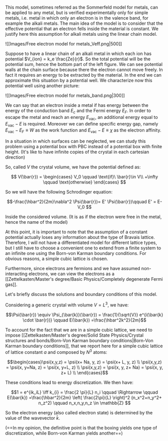 This model, sometimes referred as the Sommerfeld model for metals, can be applied to any metal, but is verified experimentally only for simple metals, i.e. metal in which only an electron is in the valence band, for example the alkali metals. 
The main idea of the model is to consider that the effective potential that an electron fells inside the material is constant.
We justify here this assumption for alkali metals using the linear chain model.

![[Images/Free electron model for metals_Veff.png|500]]

Suppose to have a linear chain of an alkali metal in which each ion has potential $V_{ion} = k_e \frac{Ze}{r}$. So the total potential will be the potential sum, hence the bottom part of the left figure. We can see potential walls at the chain surface because there the electron cannot move freely. In fact it requires an energy to be extracted by the material.
In the end we can approximate this situation by a potential well. We characterize now this potential well using another picture:

![[Images/Free electron model for metals_band.png|300]]

We can say that an electron inside a metal if has energy between the energy of the conduction band $E_c$  and the Fermi energy $E_F$. In order to escape the metal and reach an energy $E_{\text{vac}}$, an additional energy equal to $E_{\text{vac}}-E$ is required. Moreover we can define specific energy gap, namely $E_{\text{vac}}-E_F \equiv W$ as the work function and $E_{\text{vac}}-E\equiv \chi$ as the electron affinity.

In a situation in which surfaces can be neglected, we can study this problem using a potential box with PBC instead of a potential box with finite height. (It's like to have infinite copies of the crystal in each cartesian direction)

So, called $V$ the crystal volume, we have the potential defined as:

$$ V(\bar{r}) = 
\begin{cases}
V_0 \qquad \text{if}\ \bar{r}\in V\\
+\infty \qquad \text{otherwise}
\end{cases} $$

So we will have the following Schrodinger equation:

$$-\frac{\hbar^2}{2m}\nabla^2  \Psi(\bar{r})= E' \Psi(\bar{r})\qquad E' = E-V_0 $$

Inside the considered volume. (It is as if the electron were free in the metal, hence the name of the model)

At this point, it is important to note that the assumption of a constant potential actually loses any information about the type of Bravais lattice. Therefore, I will not have a differentiated model for different lattice types, but I still have to choose a convenient one to extend from a finite system to an infinite one using the Born-von Karman boundary conditions. For obvious reasons, a simple cubic lattice is chosen.

Furthermore, since electrons are fermions and we have assumed non-interacting electrons, we can view the electrons as a [[Zettelkasten/Master's degree/Basic Physics/Completely degenerate Fermi gas]].

Let's briefly discuss the solutions and boundary conditions of this model.

Considering a generic crystal with volume $V=L^3$, we have:

$$\Psi(\bar{r}) \equiv \Psi_{\bar{k}}(\bar{r}) = \frac{1}{\sqrt{V}} e^{i(\bar{k} \cdot \bar{r})} \qquad E(\bar{k})  =\frac{\hbar^2k^2}{2m}$$

To account for the fact that we are in a simple cubic lattice, we need to impose [[Zettelkasten/Master's degree/Solid State Physics/Crystal structures and bonds/Born-Von Karman boundary conditions|Born-Von Karman boundary conditions]], 
that we report here for a simple cubic lattice of lattice constant $a$ and composed by $N^3$ atoms:

$$\begin{cases}\psi(x,y,z) = \psi(x+ Na, y, z) = \psi(x+ L, y, z) \\ \psi(x,y,z) = \psi(x, y+Na, z) = \psi(x, y+L, z) \\ \psi(x,y,z) = \psi(x, y, z+ Na) = \psi(x, y, z+ L) \\ \end{cases}$$

 These conditions lead to energy discretization. We then have:

$$1 = e^{ik_iL} \iff k_{i} = \frac{2 \pi}{L} n_i \qquad \Rightarrow \qquad  E(\bar{k})  =\frac{\hbar^2}{2m} \left( \frac{2\pi}{L} \right)^2 (n_x^2+n_y^2+ n_z^2) \qquad n_x,n_y,n_z \in \mathbb{Z}  $$

So the electron energy (also called electron state) is determined by the value of the wavevector $\bar{k}$.



(==In my opinion, the definitive point is that the boxing yields one type of discretization, while Born-von Karman yields another==)